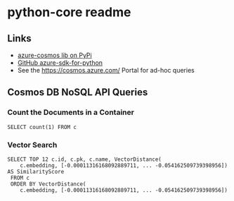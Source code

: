 # python-core readme

## Links

- [azure-cosmos lib on PyPi](https://pypi.org/project/azure-cosmos/)
- [GitHub azure-sdk-for-python](https://github.com/Azure/azure-sdk-for-python)
- See the https://cosmos.azure.com/ Portal for ad-hoc queries

## Cosmos DB NoSQL API Queries

### Count the Documents in a Container

```
SELECT count(1) FROM c
```

### Vector Search

```
SELECT TOP 12 c.id, c.pk, c.name, VectorDistance(
    c.embedding, [-0.00011316168092889711, ... -0.054162509739398956]) AS SimilarityScore
 FROM c
 ORDER BY VectorDistance(
    c.embedding, [-0.00011316168092889711, ... -0.054162509739398956])
```